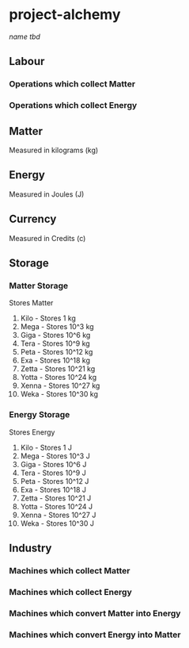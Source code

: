 # project-alchemy

_name tbd_

## Labour

### Operations which collect Matter

### Operations which collect Energy

## Matter

Measured in kilograms (kg)

## Energy

Measured in Joules (J)

## Currency

Measured in Credits (c)

## Storage

### Matter Storage

Stores Matter

1. Kilo - Stores 1 kg
2. Mega - Stores 10^3 kg
3. Giga - Stores 10^6 kg
4. Tera - Stores 10^9 kg
5. Peta - Stores 10^12 kg
6. Exa - Stores 10^18 kg
7. Zetta - Stores 10^21 kg
8. Yotta - Stores 10^24 kg
9. Xenna - Stores 10^27 kg
10. Weka - Stores 10^30 kg

### Energy Storage

Stores Energy

1. Kilo - Stores 1 J
2. Mega - Stores 10^3 J
3. Giga - Stores 10^6 J
4. Tera - Stores 10^9 J
5. Peta - Stores 10^12 J
6. Exa - Stores 10^18 J
7. Zetta - Stores 10^21 J
8. Yotta - Stores 10^24 J
9. Xenna - Stores 10^27 J
10. Weka - Stores 10^30 J

## Industry

### Machines which collect Matter

### Machines which collect Energy

### Machines which convert Matter into Energy

### Machines which convert Energy into Matter
